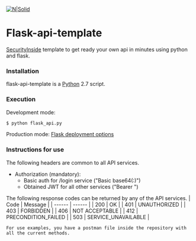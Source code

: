 [![N|Solid](http://securityinside.info/wp-content/uploads/logo.png)](http://securityinside.info)

# Flask-api-template

[SecurityInside] template to get ready your own api in minutes using python and flask.

### Installation

flask-api-template is a [Python] 2.7 script.

### Execution

Development mode:
```sh
$ python flask_api.py
```

Production mode:
[Flask deployment options]

### Instructions for use
The following headers are common to all API services.
 - Authorization (mandatory):
   - Basic auth for /login service ("Basic base64(<user>:<pass>)")
   - Obtained JWT for all other services ("Bearer <token>")

The following response codes can be returned by any of the API services.
| Code | Message |
| ------ | ------ |
| 200 | OK |
| 401 | UNAUTHORIZED |
| 403 | FORBIDDEN |
| 406 | NOT ACCEPTABLE |
| 412 | PRECONDITION_FAILED |
| 503 | SERVICE_UNAVAILABLE |

```
For use examples, you have a postman file inside the repository with all the current methods.
```

[//]: # (Links section)

[SecurityInside]: <http://securityinside.info>
[Python]: <https://www.python.org/>
[Flask deployment options]: <http://flask.pocoo.org/docs/0.12/deploying/>

